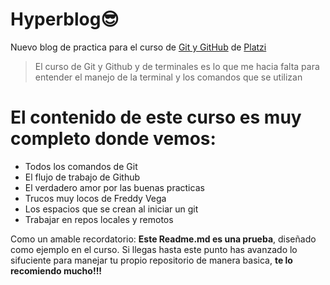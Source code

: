# Hyperblog😎
Nuevo blog de practica para el curso de [Git y GitHub](https://platzi.com/cursos/git-github/?utm_source=google&utm_medium=cpc&utm_campaign=12455641569&utm_adgroup=121414433187&utm_content=590594403254&gclid=CjwKCAjwxZqSBhAHEiwASr9n9H1kTjyzV1yTGHMUCKuohu942XcmgK-TzXCr-AvSlVJGt_UBcV2rqBoC8G4QAvD_BwE&gclsrc=aw.ds "Git y GitHub") de [Platzi](http://platzi.com "Platzi")
> El curso de Git y Github y de terminales es lo que me hacia falta para entender el manejo de la terminal y los comandos que se utilizan

# El contenido de este curso es muy completo donde vemos:
* Todos los comandos de Git
* El flujo de trabajo de Github
* El verdadero amor por las buenas practicas
* Trucos muy locos de Freddy Vega
* Los espacios que se crean al iniciar un git
* Trabajar en repos locales y remotos

Como un amable recordatorio: **Este Readme.md es una prueba**, diseñado como ejemplo en el curso. Si llegas hasta este punto has avanzado lo sifuciente para manejar tu propio repositorio de manera basica, **te lo recomiendo mucho!!!**
